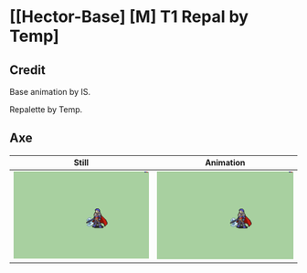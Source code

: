 # [\[Hector-Base\] \[M\] T1 Repal by Temp]

## Credit

Base animation by IS.

Repalette by Temp.
	
## Axe

| Still | Animation |
| :---: | :-------: |
| ![Axe still](./Axe_000.png) | ![Axe animation](./Axe.gif) |
